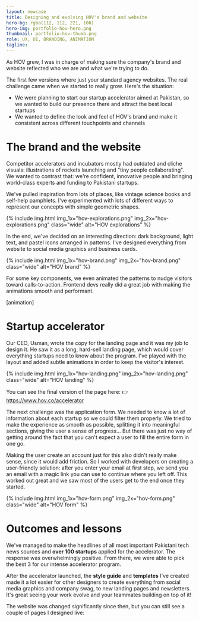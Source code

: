 ```yaml
---
layout: newcase
title: Designing and evolving HOV's brand and website
hero-bg: rgba(112, 112, 221, 100)
hero-img: portfolio-hov-hero.png
thumbnail: portfolio-hov-thumb.png
role: UX, UI, BRANDING, ANIMATION
tagline: 
---
```


As HOV grew, I was in charge of making sure the company's brand and website reflected who we are and what we're trying to do.

The first few versions where just your standard agency websites. The real challenge came when we started to really grow. Here's the situation:
- We were planning to start our startup accelerator aimed at Pakistan, so we wanted to build our presence there and attract the best local startups
- We wanted to define the look and feel of HOV's brand and make it consistent across different touchpoints and channels

# The brand and the website
Competitor accelerators and incubators mostly had outdated and cliche visuals: illustrations of rockets launching and "tiny people collaborating". We wanted to contrast that: we're confident, innovative people and bringing world-class experts and funding to Pakistani startups.

We've pulled inspiration from lots of places, like vintage science books and self-help pamphlets. I've experimented with lots of different ways to represent our concepts with simple geometric shapes.

{% include img.html img_1x="hov-explorations.png" img_2x="hov-explorations.png" class="wide" alt="HOV explorations" %}

In the end, we've decided on an interesting direction: dark background, light text, and pastel icons arranged in patterns. I've designed everything from website to social media graphics and business cards.

{% include img.html img_1x="hov-brand.png" img_2x="hov-brand.png" class="wide" alt="HOV brand" %}

For some key components, we even animated the patterns to nudge visitors toward calls-to-action. Frontend devs really did a great job with making the animations smooth and performant.

[animation]

# Startup accelerator
Our CEO, Usman, wrote the copy for the landing page and it was my job to design it. He saw it as a long, hard-sell landing page, which would cover everything startups need to know about the program. I've played with the layout and added subtle animations in order to keep the visitor's interest.

{% include img.html img_1x="hov-landing.png" img_2x="hov-landing.png" class="wide" alt="HOV landing" %}

You can see the final version of the page here:
👉 https://www.hov.co/accelerator

The next challenge was the application form. We needed to know a lot of information about each startup so we could filter them properly. We tried to make the experience as smooth as possible, splitting it into meaningful sections, giving the user a sense of progress... But there was just no way of getting around the fact that you can't expect a user to fill the entire form in one go.

Making the user create an account just for this also didn't really make sense, since it would add friction. So I worked with developers on creating a user-friendly solution: after you enter your email at first step, we send you an email with a magic link you can use to continue where you left off. This worked out great and we saw most of the users get to the end once they started.

{% include img.html img_1x="hov-form.png" img_2x="hov-form.png" class="wide" alt="HOV form" %}

# Outcomes and lessons
We've managed to make the headlines of all most important Pakistani tech news sources and **over 100 startups** applied for the accelerator. The response was overwhelmingly positive. From there, we were able to pick the best 3 for our intense accelerator program.

After the accelerator launched, the **style guide** and **templates** I've created made it a lot easier for other designers to create everything from social media graphics and company swag, to new landing pages and newsletters. It's great seeing your work evolve and your teammates building on top of it!

The website was changed significantly since then, but you can still see a couple of pages I designed live:



 